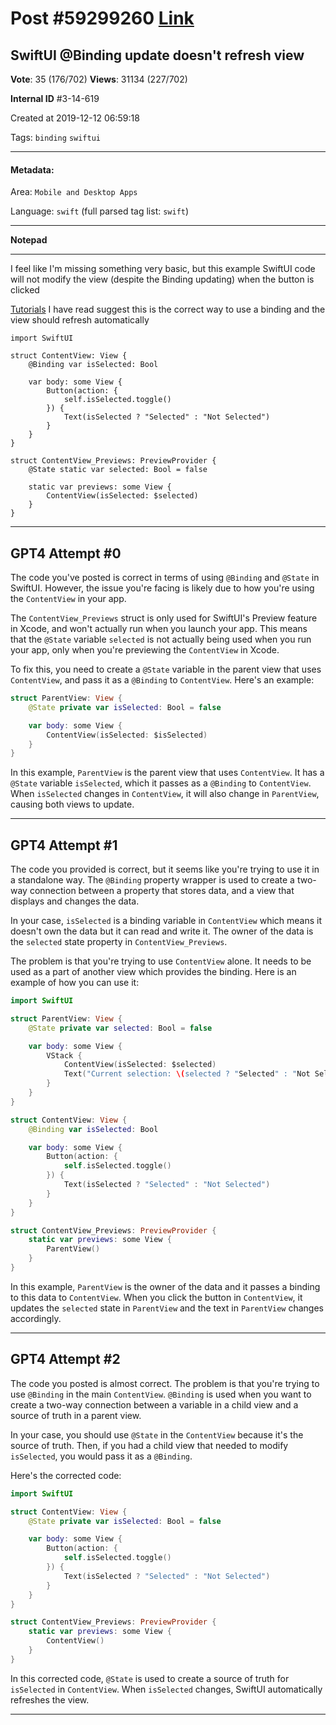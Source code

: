 
# Post \#59299260 [Link](https://stackoverflow.com/questions/59299260/)

## SwiftUI @Binding update doesn't refresh view

**Vote**: 35 (176/702) **Views**: 31134 (227/702) 

**Internal ID** \#3-14-619

Created at 2019-12-12 06:59:18

Tags: `binding` `swiftui`

----------

#### Metadata:

Area: `Mobile and Desktop Apps`

Language: `swift` (full parsed tag list: `swift`)

----------

**Notepad**


----------

I feel like I'm missing something very basic, but this example SwiftUI code will not modify the view (despite the Binding updating) when the button is clicked

[Tutorials](https://medium.com/flawless-app-stories/swiftui-understanding-binding-8e20269a76bc?) I have read suggest this is the correct way to use a binding and the view should refresh automatically

```
import SwiftUI

struct ContentView: View {
    @Binding var isSelected: Bool

    var body: some View {
        Button(action: {
            self.isSelected.toggle()
        }) {
            Text(isSelected ? "Selected" : "Not Selected")
        }
    }
}

struct ContentView_Previews: PreviewProvider {
    @State static var selected: Bool = false

    static var previews: some View {
        ContentView(isSelected: $selected)
    }
}
```



----------
        
## GPT4 Attempt \#0

The code you've posted is correct in terms of using `@Binding` and `@State` in SwiftUI. However, the issue you're facing is likely due to how you're using the `ContentView` in your app. 

The `ContentView_Previews` struct is only used for SwiftUI's Preview feature in Xcode, and won't actually run when you launch your app. This means that the `@State` variable `selected` is not actually being used when you run your app, only when you're previewing the `ContentView` in Xcode.

To fix this, you need to create a `@State` variable in the parent view that uses `ContentView`, and pass it as a `@Binding` to `ContentView`. Here's an example:

```swift
struct ParentView: View {
    @State private var isSelected: Bool = false

    var body: some View {
        ContentView(isSelected: $isSelected)
    }
}
```

In this example, `ParentView` is the parent view that uses `ContentView`. It has a `@State` variable `isSelected`, which it passes as a `@Binding` to `ContentView`. When `isSelected` changes in `ContentView`, it will also change in `ParentView`, causing both views to update.

--------

## GPT4 Attempt \#1

The code you provided is correct, but it seems like you're trying to use it in a standalone way. The `@Binding` property wrapper is used to create a two-way connection between a property that stores data, and a view that displays and changes the data. 

In your case, `isSelected` is a binding variable in `ContentView` which means it doesn't own the data but it can read and write it. The owner of the data is the `selected` state property in `ContentView_Previews`.

The problem is that you're trying to use `ContentView` alone. It needs to be used as a part of another view which provides the binding. Here is an example of how you can use it:

```swift
import SwiftUI

struct ParentView: View {
    @State private var selected: Bool = false

    var body: some View {
        VStack {
            ContentView(isSelected: $selected)
            Text("Current selection: \(selected ? "Selected" : "Not Selected")")
        }
    }
}

struct ContentView: View {
    @Binding var isSelected: Bool

    var body: some View {
        Button(action: {
            self.isSelected.toggle()
        }) {
            Text(isSelected ? "Selected" : "Not Selected")
        }
    }
}

struct ContentView_Previews: PreviewProvider {
    static var previews: some View {
        ParentView()
    }
}
```

In this example, `ParentView` is the owner of the data and it passes a binding to this data to `ContentView`. When you click the button in `ContentView`, it updates the `selected` state in `ParentView` and the text in `ParentView` changes accordingly.

--------

## GPT4 Attempt \#2

The code you posted is almost correct. The problem is that you're trying to use `@Binding` in the main `ContentView`. `@Binding` is used when you want to create a two-way connection between a variable in a child view and a source of truth in a parent view. 

In your case, you should use `@State` in the `ContentView` because it's the source of truth. Then, if you had a child view that needed to modify `isSelected`, you would pass it as a `@Binding`.

Here's the corrected code:

```swift
import SwiftUI

struct ContentView: View {
    @State private var isSelected: Bool = false

    var body: some View {
        Button(action: {
            self.isSelected.toggle()
        }) {
            Text(isSelected ? "Selected" : "Not Selected")
        }
    }
}

struct ContentView_Previews: PreviewProvider {
    static var previews: some View {
        ContentView()
    }
}
```

In this corrected code, `@State` is used to create a source of truth for `isSelected` in `ContentView`. When `isSelected` changes, SwiftUI automatically refreshes the view.

--------
